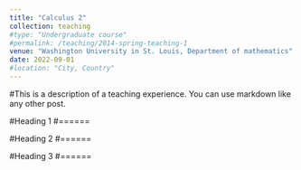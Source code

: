 ```yaml
---
title: "Calculus 2"
collection: teaching
#type: "Undergraduate course"
#permalink: /teaching/2014-spring-teaching-1
venue: "Washington University in St. Louis, Department of mathematics"
date: 2022-09-01
#location: "City, Country"
---
```


#This is a description of a teaching experience. You can use markdown like any other post.

#Heading 1
#======

#Heading 2
#======

#Heading 3
#======
